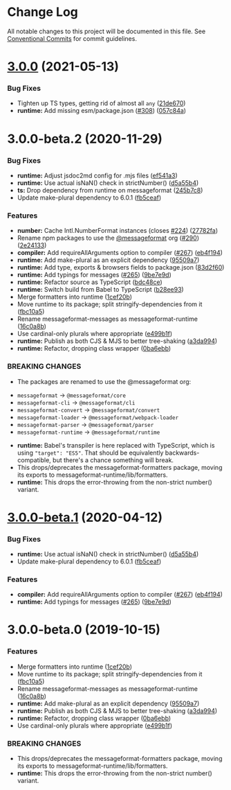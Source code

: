# Change Log

All notable changes to this project will be documented in this file.
See [Conventional Commits](https://conventionalcommits.org) for commit guidelines.

# [3.0.0](https://github.com/messageformat/messageformat/compare/@messageformat/runtime@3.0.0-beta.2...@messageformat/runtime@3.0.0) (2021-05-13)


### Bug Fixes

* Tighten up TS types, getting rid of almost all `any` ([21de670](https://github.com/messageformat/messageformat/commit/21de670019d5467f804560565319bf37abfbac0a))
* **runtime:** Add missing esm/package.json ([#308](https://github.com/messageformat/messageformat/issues/308)) ([057c84a](https://github.com/messageformat/messageformat/commit/057c84a708ddb4ea6e37c2a92b38fec296037569))





# 3.0.0-beta.2 (2020-11-29)


### Bug Fixes

* **runtime:** Adjust jsdoc2md config for .mjs files ([ef541a3](https://github.com/messageformat/messageformat/commit/ef541a3c9a5f46f0933d62a1148abda7c51e6272))
* **runtime:** Use actual isNaN() check in strictNumber() ([d5a55b4](https://github.com/messageformat/messageformat/commit/d5a55b4d5f0bf21af46a494bf7e16d8ba62657ff))
* **ts:** Drop dependency from runtime on messageformat ([245b7c8](https://github.com/messageformat/messageformat/commit/245b7c84be9c96064c249c49950591be755beaaf))
* Update make-plural dependency to 6.0.1 ([fb5ceaf](https://github.com/messageformat/messageformat/commit/fb5ceafccfc75bfcda6941e815ffbba18a419b9d))


### Features

* **number:** Cache Intl.NumberFormat instances (closes [#224](https://github.com/messageformat/messageformat/issues/224)) ([27782fa](https://github.com/messageformat/messageformat/commit/27782fa13f7507882b1b23d0988a0967696ec3ad))
* Rename npm packages to use the [@messageformat](https://github.com/messageformat) org ([#290](https://github.com/messageformat/messageformat/issues/290)) ([2e24133](https://github.com/messageformat/messageformat/commit/2e2413300ab000467ecbb53ecd6fa0cc7a38cbcf))
* **compiler:** Add requireAllArguments option to compiler ([#267](https://github.com/messageformat/messageformat/issues/267)) ([eb4f194](https://github.com/messageformat/messageformat/commit/eb4f194759629332c80e695a0a9ef64b6e51a422))
* **runtime:** Add make-plural as an explicit dependency ([95509a7](https://github.com/messageformat/messageformat/commit/95509a7c2fc0caffd4255d6e22bf4132c401ce9c))
* **runtime:** Add type, exports & browsers fields to package.json ([83d2f60](https://github.com/messageformat/messageformat/commit/83d2f6007d86403c9a1817aa90a6d7a1446c0ac2))
* **runtime:** Add typings for messages ([#265](https://github.com/messageformat/messageformat/issues/265)) ([9be7e9d](https://github.com/messageformat/messageformat/commit/9be7e9d6598673b90ed39ff6ffc56e83ce5d33ef))
* **runtime:** Refactor source as TypeScript ([bdc48ce](https://github.com/messageformat/messageformat/commit/bdc48ce674ea47850a0cba37a14f292f606eee3c))
* **runtime:** Switch build from Babel to TypeScript ([b28ee93](https://github.com/messageformat/messageformat/commit/b28ee93d92c516ea9c580b63b1cf40d1f1ff2adf))
* Merge formatters into runtime ([1cef20b](https://github.com/messageformat/messageformat/commit/1cef20b576e14f46f268de6e9e1a688f00993f40))
* Move runtime to its package; split stringify-dependencies from it ([fbc10a5](https://github.com/messageformat/messageformat/commit/fbc10a5fed14ddde4170d4e20290497e2aaac3b9))
* Rename messageformat-messages as messageformat-runtime ([16c0a8b](https://github.com/messageformat/messageformat/commit/16c0a8b92be5bb917408df8addf00cec4ba2c9ba))
* Use cardinal-only plurals where appropriate ([e499b1f](https://github.com/messageformat/messageformat/commit/e499b1f81d0fce5503e4c7a19b792400d499d483))
* **runtime:** Publish as both CJS & MJS to better tree-shaking ([a3da994](https://github.com/messageformat/messageformat/commit/a3da994bab9dbdb9a87d03b26845709518eca307))
* **runtime:** Refactor, dropping class wrapper ([0ba6ebb](https://github.com/messageformat/messageformat/commit/0ba6ebb61a4d13500a836a28969204490964d429))


### BREAKING CHANGES

* The packages are renamed to use the @messageformat org:
- `messageformat` -> `@messageformat/core`
- `messageformat-cli` -> `@messageformat/cli`
- `messageformat-convert` -> `@messageformat/convert`
- `messageformat-loader` -> `@messageformat/webpack-loader`
- `messageformat-parser` -> `@messageformat/parser`
- `messageformat-runtime` -> `@messageformat/runtime`
* **runtime:** Babel's transpiler is here replaced with TypeScript,
which is using `"target": "ES5"`. That should be equivalently
backwards-compatible, but there's a chance something will break.
* This drops/deprecates the messageformat-formatters
package, moving its exports to messageformat-runtime/lib/formatters.
* **runtime:** This drops the error-throwing from the non-strict
number() variant.





# [3.0.0-beta.1](https://github.com/messageformat/messageformat/compare/messageformat-runtime@3.0.0-beta.0...messageformat-runtime@3.0.0-beta.1) (2020-04-12)


### Bug Fixes

* **runtime:** Use actual isNaN() check in strictNumber() ([d5a55b4](https://github.com/messageformat/messageformat/commit/d5a55b4d5f0bf21af46a494bf7e16d8ba62657ff))
* Update make-plural dependency to 6.0.1 ([fb5ceaf](https://github.com/messageformat/messageformat/commit/fb5ceafccfc75bfcda6941e815ffbba18a419b9d))


### Features

* **compiler:** Add requireAllArguments option to compiler ([#267](https://github.com/messageformat/messageformat/issues/267)) ([eb4f194](https://github.com/messageformat/messageformat/commit/eb4f194759629332c80e695a0a9ef64b6e51a422))
* **runtime:** Add typings for messages ([#265](https://github.com/messageformat/messageformat/issues/265)) ([9be7e9d](https://github.com/messageformat/messageformat/commit/9be7e9d6598673b90ed39ff6ffc56e83ce5d33ef))





# 3.0.0-beta.0 (2019-10-15)


### Features

* Merge formatters into runtime ([1cef20b](https://github.com/messageformat/messageformat/commit/1cef20b576e14f46f268de6e9e1a688f00993f40))
* Move runtime to its package; split stringify-dependencies from it ([fbc10a5](https://github.com/messageformat/messageformat/commit/fbc10a5fed14ddde4170d4e20290497e2aaac3b9))
* Rename messageformat-messages as messageformat-runtime ([16c0a8b](https://github.com/messageformat/messageformat/commit/16c0a8b92be5bb917408df8addf00cec4ba2c9ba))
* **runtime:** Add make-plural as an explicit dependency ([95509a7](https://github.com/messageformat/messageformat/commit/95509a7c2fc0caffd4255d6e22bf4132c401ce9c))
* **runtime:** Publish as both CJS & MJS to better tree-shaking ([a3da994](https://github.com/messageformat/messageformat/commit/a3da994bab9dbdb9a87d03b26845709518eca307))
* **runtime:** Refactor, dropping class wrapper ([0ba6ebb](https://github.com/messageformat/messageformat/commit/0ba6ebb61a4d13500a836a28969204490964d429))
* Use cardinal-only plurals where appropriate ([e499b1f](https://github.com/messageformat/messageformat/commit/e499b1f81d0fce5503e4c7a19b792400d499d483))


### BREAKING CHANGES

* This drops/deprecates the messageformat-formatters
package, moving its exports to messageformat-runtime/lib/formatters.
* **runtime:** This drops the error-throwing from the non-strict
number() variant.
